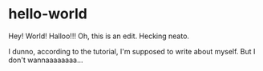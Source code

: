 # hello-world
Hey! World! Halloo!!!
Oh, this is an edit. Hecking neato.

I dunno, according to the tutorial, I'm supposed to write about myself.
But I don't wannaaaaaaaa...

